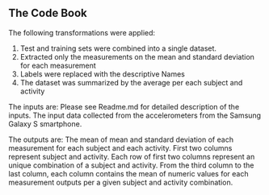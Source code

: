 ## The Code Book

The following transformations were applied:
1) Test and training sets were combined into a single dataset.
2) Extracted only the measurements on the mean and standard deviation for each measurement
3) Labels were replaced with the descriptive Names 
4) The dataset was summarized by the average per each subject and activity

The inputs are: 
Please see Readme.md for detailed description of the inputs. 
The input data collected from the accelerometers from the Samsung Galaxy S smartphone.

The outputs are:
The mean of mean and standard deviation of each measurement for each subject and each activity. 
First two columns represent subject and activity. Each row of first two columns represent an unique combination of a subject and activity. 
From the third column to the last column, each column contains the mean of numeric values for each measurement outputs per a given subject and activity combination. 
 
